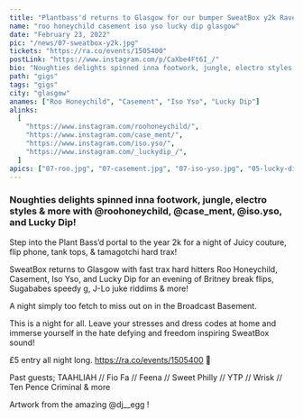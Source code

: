 ```yaml
---
title: "Plantbass'd returns to Glasgow for our bumper SweatBox y2k Rave"
name: "roo honeychild casement iso yso lucky dip glasgow"
date: "February 23, 2022"
pic: "/news/07-sweatbox-y2k.jpg"
tickets: "https://ra.co/events/1505400"
postLink: "https://www.instagram.com/p/CaXbe4Ft6I_/"
bio: "Noughties delights spinned inna footwork, jungle, electro styles & more with @roohoneychild, @case_ment, @iso.yso, and Lucky Dip!..."
path: "gigs"
tags: "gigs"
city: "glasgow"
anames: ["Roo Honeychild", "Casement", "Iso Yso", "Lucky Dip"]
alinks:
  [
    "https://www.instagram.com/roohoneychild/",
    "https://www.instagram.com/case_ment/",
    "https://www.instagram.com/iso.yso/",
    "https://www.instagram.com/_luckydip_/",
  ]
apics: ["07-roo.jpg", "07-casement.jpg", "07-iso-yso.jpg", "05-lucky-dip.jpg"]
---
```


### Noughties delights spinned inna footwork, jungle, electro styles & more with @roohoneychild, @case_ment, @iso.yso, and Lucky Dip!

Step into the Plant Bass’d portal to the year 2k for a night of Juicy couture, flip phone, tank tops, & tamagotchi hard trax!

SweatBox returns to Glasgow with fast trax hard hitters Roo Honeychild, Casement, Iso Yso, and Lucky Dip for an evening of Britney break flips, Sugababes speedy g, J-Lo juke riddims & more!

A night simply too fetch to miss out on in the Broadcast Basement.

This is a night for all. Leave your stresses and dress codes at home and immerse yourself in the hate defying and freedom inspiring SweatBox sound!

£5 entry all night long. https://ra.co/events/1505400 🌱

Past guests;
TAAHLIAH // Fio Fa // Feena // Sweet Philly // YTP // Wrisk // Ten Pence Criminal & more

Artwork from the amazing @dj\_\_egg !

